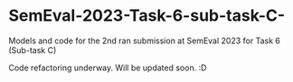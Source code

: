 # SemEval-2023-Task-6-sub-task-C-
Models and code for the 2nd ran submission at SemEval 2023 for Task 6 (Sub-task C)

Code refactoring underway. Will be updated soon. :D
